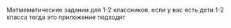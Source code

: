 Матмематические задании для 1-2 классников.
если у вас есть дети 1-2 класса тогда это приложение подходят
